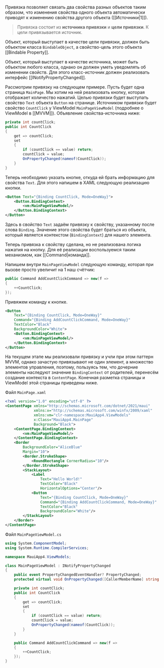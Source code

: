 Привязка позволяет связать два свойства разных объектов таким образом, что изменения свойства одного объекта автоматически приводят к изменению свойства другого объекта ([[Источники|1]]).

>Привязка состоит из **источника привязки** и **цели привязки**. К цели привязывается источник.

Объект, который выступает в качестве цели привязки, должен быть объектом класса `BindableObject`, а свойство-цель этого объекта [[Bindable Property]].

Объект, который выступает в качестве источника, может быть объектом любого класса, однако он должен уметь уведомлять об изменении свойств. Для этого класс-источник должен реализовать интерфейс [[INotifyPropertyChanged]]. 

Рассмотрим привязку на следующем примере. Пусть будет одна страница `MainPage`. Мы хотим на ней реализовать кнопку, которая отображает количество нажатий. Целью привязки будет выступать свойство `Text` объекта `Button` на странице. Источником привязки будет свойство `CountClick` у ViewModel `MainPageViewModel` (подробнее о ViewModel в [[MVVM]]). Объявление свойства-источника ниже:

```csharp
private int countClick;
public int CountClick
{
	get => countClick;
	set
	{
		if (countClick == value) return;
		countClick = value;
		OnPropertyChanged(nameof(CountClick));
	}
}
```

Теперь необходимо указать кнопке, откуда ей брать информацию для свойства `Text`. Для этого напишем в XAML следующую реализацию кнопки.

```xml
<Button Text="{Binding CountClick, Mode=OneWay}">
    <Button.BindingContext>
        <vm:MainPageViewModel/>
    </Button.BindingContext>
</Button>
```

Здесь в свойство `Text` задаём привязку к свойству, указанному после слова `Binding`. Значение этого свойства будет браться из объекта, который является контекстом (`BindingContext`) для нашего элемента. 

Теперь привязка к свойству сделана, но не реализована логика нажатия на кнопку. Для её реализации воспользуемся таким механизмом, как [[Command|команда]]. 

Напишем внутри `MainPageViewModel` следующую команду, которая при вызове просто увеличит на 1 наш счётчик:

```csharp
public Command AddCountClickCommand => new(f =>
{
	++CountClick;
});
```

Привяжем команду к кнопке.

```xml
<Button 
    Text="{Binding CountClick, Mode=OneWay}"
    Command="{Binding AddCountClickCommand, Mode=OneWay}"
    TextColor="Black"
    BackgroundColor="White">
    <Button.BindingContext>
        <vm:MainPageViewModel/>
    </Button.BindingContext>
</Button>
```

На текущем этапе мы реализовали привязку и учли при этом паттерн MVVM, однако зачастую привязывают не один элемент, а множество элементов управления, поэтому, пользуясь тем, что дочерние элементы наследуют значение `BindingContext` от родителей, перенесём создание контекста в `ContentPage`. Конечная разметка страницы и ViewModel этой страницы приведены ниже.

Файл `MainPage.xaml`
```xml
<?xml version="1.0" encoding="utf-8" ?>
<ContentPage xmlns="http://schemas.microsoft.com/dotnet/2021/maui"
             xmlns:x="http://schemas.microsoft.com/winfx/2009/xaml"
             xmlns:vm="clr-namespace:MauiApp4.ViewModels"
             x:Class="MauiApp4.MainPage"
             Background="Black">
    <ContentPage.BindingContext>
        <vm:MainPageViewModel/>
    </ContentPage.BindingContext>
    <Border
        BackgroundColor="AliceBlue"
        Margin="10">
        <Border.StrokeShape>
            <RoundRectangle CornerRadius="10"/>
        </Border.StrokeShape>
        <StackLayout>
            <Label 
                Text="Hello World!" 
                TextColor="Black"
                HorizontalOptions="Center"/>
            <Button 
                Text="{Binding CountClick, Mode=OneWay}"
                Command="{Binding AddCountClickCommand, Mode=OneWay}"
                TextColor="Black"
                BackgroundColor="White"/>
        </StackLayout>
    </Border>
</ContentPage>
```

Файл `MainPageViewModel.cs`
```csharp
using System.ComponentModel;
using System.Runtime.CompilerServices;

namespace MauiApp4.ViewModels;

class MainPageViewModel : INotifyPropertyChanged
{
    public event PropertyChangedEventHandler? PropertyChanged;
    protected virtual void OnPropertyChanged([CallerMemberName] string propertyName = null) => PropertyChanged?.Invoke(this, new PropertyChangedEventArgs(propertyName));

	private int countClick;
	public int CountClick
	{
		get => countClick;
		set
		{
			if (countClick == value) return;
			countClick = value;
			OnPropertyChanged(nameof(CountClick));
		}
	}

	public Command AddCountClickCommand => new(f =>
	{
		++CountClick;
	});
}
```